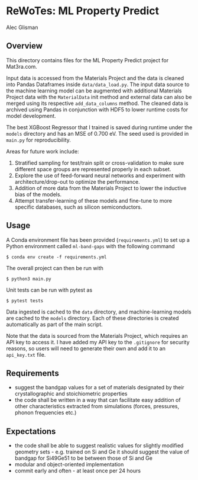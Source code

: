 # ReWoTes: ML Property Predict

Alec Glisman

## Overview

This directory contains files for the ML Property Predict project for Mat3ra.com.

Input data is accessed from the Materials Project and the data is cleaned into Pandas Dataframes inside `data/data_load.py`.
The input data source to the machine learning model can be augmented with additional Materials Project data with the `MaterialData` init method and external data can also be merged using its respective `add_data_columns` method.
The cleaned data is archived using Pandas in conjunction with HDF5 to lower runtime costs for model development.

The best XGBoost Regressor that I trained is saved during runtime under the `models` directory and has an MSE of 0.700 eV.
The seed used is provided in `main.py` for reproducibility.

Areas for future work include:

1. Stratified sampling for test/train split or cross-validation to make sure different space groups are represented properly in each subset.
2. Explore the use of feed-forward neural networks and experiment with architecture/drop-out to optimize the performance.
3. Addition of more data from the Materials Project to lower the inductive bias of the models.
4. Attempt transfer-learning of these models and fine-tune to more specific databases, such as silicon semiconductors.

## Usage

A Conda environment file has been provided (`requirements.yml`) to set up a Python environment called `ml-band-gaps` with the following command

```[bash]
$ conda env create -f requirements.yml
```

The overall project can then be run with

```[bash]
$ python3 main.py
```

Unit tests can be run with pytest as

```[bash]
$ pytest tests
```

Data ingested is cached to the `data` directory, and machine-learning models are cached to the `models` directory.
Each of these directories is created automatically as part of the main script.

Note that the data is sourced from the Materials Project, which requires an API key to access it.
I have added my API key to the `.gitignore` for security reasons, so users will need to generate their own and add it to an `api_key.txt` file.

## Requirements

- suggest the bandgap values for a set of materials designated by their crystallographic and stoichiometric properties
- the code shall be written in a way that can facilitate easy addition of other characteristics extracted from simulations (forces, pressures, phonon frequencies etc.)

## Expectations

- the code shall be able to suggest realistic values for slightly modified geometry sets - e.g. trained on Si and Ge it should suggest the value of bandgap for Si49Ge51 to be between those of Si and Ge
- modular and object-oriented implementation
- commit early and often - at least once per 24 hours
